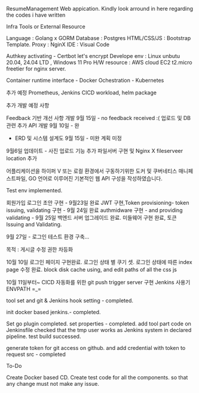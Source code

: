 ResumeManagement Web appication.
Kindly look arround in here regarding the codes i have written

Infra Tools or External Resource

Language : Golang x GORM
Database : Postgres
HTML/CSS/JS : Bootstrap Template.
Proxy : NginX
IDE : Visual Code

Authkey activating - Certbot let's encrypt
Develope env : Linux unbutu 20.04, 24.04 LTD , Windows 11 Pro
H/W resource : AWS cloud EC2 t2.micro freetier for nginx server.

Container runtime interface - Docker
Ochestration - Kubernetes

추가 예정 
Prometheus, Jenkins CICD workload, helm package

추가 개발 예정 사항

Feedback 기반 개선 사항 개발 9월 15일 - no feedback received  :( 
업로드 및 DB관련 추가 API 개발 9월 10일 - 완
- ERD 및 시스템 설계도 9월 15일 - 미완 계획 미정


9월6일 업데이트 - 사진 업로드 기능 추가 파일서버 구현 및 Nginx X fileserveer location 추가 



어플리케이션을 하이퍼 V 또는 로컬 환경에서 구동하기위한 도커 및 쿠버네티스 매니페스트파일, GO 언어로 이루어진 기본적인 웹 API 구성을 작성하였습니다.


Test env implemented.

회원가입 로그인 초안 구현 - 9월23일 완료 
JWT 구현,Token provisioning-  token issuing, validating 구현 - 9월 24일 완료
authmidware 구현 -  and providing validating - 9월 25일 백엔드 서버 업그레이드 완료.
미들웨어 구현 완료, 토큰 Issuing and Validating. 

9월 27일 - 로그인 테스트 환경 구축...


목적 : 게시글 수정 권한 차등화

10월 10일
로그인 페이지 구현완료.
로그인 상태 별 쿠기 셋.
로그인 상태에 따른 index page 수정 완료.
block disk cache using, and edit paths of all the css js 


10월 11일부터~ CICD 자동화를 위한 git push trigger server 구현
Jenkins 사용기
ENVPATH =_= 

tool set and git & Jenkins hook setting - completed.

init docker based jenkins.- completed.

Set go plugin completed. set properties - completed.
add tool part code on Jenkinsfile
checked that the tmp user works as Jenkins system in declared pipeline.
test build successed.

generate token for git access on github. and add credential with token to request src - completed


To-Do

Create Docker based CD.
Create test code for all the components.
so that any change must not make any issue. 